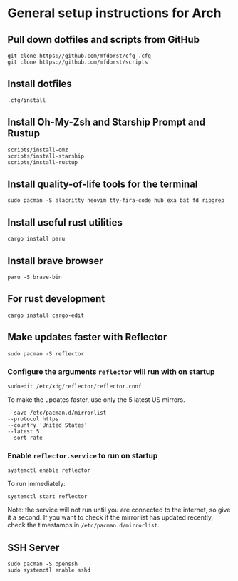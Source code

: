 # General setup instructions for Arch

## Pull down dotfiles and scripts from GitHub

```
git clone https://github.com/mfdorst/cfg .cfg
git clone https://github.com/mfdorst/scripts
```

## Install dotfiles

```
.cfg/install
```

## Install Oh-My-Zsh and Starship Prompt and Rustup

```
scripts/install-omz
scripts/install-starship
scripts/install-rustup
```

## Install quality-of-life tools for the terminal

```
sudo pacman -S alacritty neovim tty-fira-code hub exa bat fd ripgrep
```

## Install useful rust utilities

```
cargo install paru
```

## Install brave browser

```
paru -S brave-bin
```

## For rust development

```
cargo install cargo-edit
```

## Make updates faster with Reflector

```
sudo pacman -S reflector
```

### Configure the arguments `reflector` will run with on startup

```
sudoedit /etc/xdg/reflector/reflector.conf
```

To make the updates faster, use only the 5 latest US mirrors.

```
--save /etc/pacman.d/mirrorlist
--protocol https
--country 'United States'
--latest 5
--sort rate
```

### Enable `reflector.service` to run on startup

```
systemctl enable reflector
```

To run immediately:

```
systemctl start reflector
```

Note: the service will not run until you are connected to the internet, so give it a second. If you want to check if the mirrorlist has updated recently, check the timestamps in `/etc/pacman.d/mirrorlist`.

## SSH Server

```
sudo pacman -S openssh
sudo systemctl enable sshd
```

